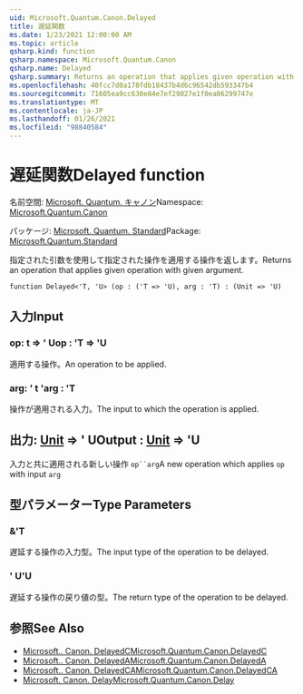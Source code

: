 ```yaml
---
uid: Microsoft.Quantum.Canon.Delayed
title: 遅延関数
ms.date: 1/23/2021 12:00:00 AM
ms.topic: article
qsharp.kind: function
qsharp.namespace: Microsoft.Quantum.Canon
qsharp.name: Delayed
qsharp.summary: Returns an operation that applies given operation with given argument.
ms.openlocfilehash: 40fcc7d0a178fdb18437b4d6c96542db593347b4
ms.sourcegitcommit: 71605ea9cc630e84e7ef29027e1f0ea06299747e
ms.translationtype: MT
ms.contentlocale: ja-JP
ms.lasthandoff: 01/26/2021
ms.locfileid: "98840584"
---
```

# <a name="delayed-function"></a><span data-ttu-id="9f4a6-102">遅延関数</span><span class="sxs-lookup"><span data-stu-id="9f4a6-102">Delayed function</span></span>

<span data-ttu-id="9f4a6-103">名前空間: [Microsoft. Quantum. キャノン](xref:Microsoft.Quantum.Canon)</span><span class="sxs-lookup"><span data-stu-id="9f4a6-103">Namespace: [Microsoft.Quantum.Canon](xref:Microsoft.Quantum.Canon)</span></span>

<span data-ttu-id="9f4a6-104">パッケージ: [Microsoft. Quantum. Standard](https://nuget.org/packages/Microsoft.Quantum.Standard)</span><span class="sxs-lookup"><span data-stu-id="9f4a6-104">Package: [Microsoft.Quantum.Standard](https://nuget.org/packages/Microsoft.Quantum.Standard)</span></span>


<span data-ttu-id="9f4a6-105">指定された引数を使用して指定された操作を適用する操作を返します。</span><span class="sxs-lookup"><span data-stu-id="9f4a6-105">Returns an operation that applies given operation with given argument.</span></span>

```qsharp
function Delayed<'T, 'U> (op : ('T => 'U), arg : 'T) : (Unit => 'U)
```


## <a name="input"></a><span data-ttu-id="9f4a6-106">入力</span><span class="sxs-lookup"><span data-stu-id="9f4a6-106">Input</span></span>

### <a name="op--t--u"></a><span data-ttu-id="9f4a6-107">op: t => ' U</span><span class="sxs-lookup"><span data-stu-id="9f4a6-107">op : 'T => 'U</span></span> 

<span data-ttu-id="9f4a6-108">適用する操作。</span><span class="sxs-lookup"><span data-stu-id="9f4a6-108">An operation to be applied.</span></span>


### <a name="arg--t"></a><span data-ttu-id="9f4a6-109">arg: ' t '</span><span class="sxs-lookup"><span data-stu-id="9f4a6-109">arg : 'T</span></span>

<span data-ttu-id="9f4a6-110">操作が適用される入力。</span><span class="sxs-lookup"><span data-stu-id="9f4a6-110">The input to which the operation is applied.</span></span>



## <a name="output--unit--u"></a><span data-ttu-id="9f4a6-111">出力: [Unit](xref:microsoft.quantum.lang-ref.unit) => ' U</span><span class="sxs-lookup"><span data-stu-id="9f4a6-111">Output : [Unit](xref:microsoft.quantum.lang-ref.unit) => 'U</span></span> 

<span data-ttu-id="9f4a6-112">入力と共に適用される新しい操作 `op``arg`</span><span class="sxs-lookup"><span data-stu-id="9f4a6-112">A new operation which applies `op` with input `arg`</span></span>

## <a name="type-parameters"></a><span data-ttu-id="9f4a6-113">型パラメーター</span><span class="sxs-lookup"><span data-stu-id="9f4a6-113">Type Parameters</span></span>

### <a name="t"></a><span data-ttu-id="9f4a6-114">&</span><span class="sxs-lookup"><span data-stu-id="9f4a6-114">'T</span></span>

<span data-ttu-id="9f4a6-115">遅延する操作の入力型。</span><span class="sxs-lookup"><span data-stu-id="9f4a6-115">The input type of the operation to be delayed.</span></span>
### <a name="u"></a><span data-ttu-id="9f4a6-116">' U</span><span class="sxs-lookup"><span data-stu-id="9f4a6-116">'U</span></span>

<span data-ttu-id="9f4a6-117">遅延する操作の戻り値の型。</span><span class="sxs-lookup"><span data-stu-id="9f4a6-117">The return type of the operation to be delayed.</span></span>

## <a name="see-also"></a><span data-ttu-id="9f4a6-118">参照</span><span class="sxs-lookup"><span data-stu-id="9f4a6-118">See Also</span></span>

- [<span data-ttu-id="9f4a6-119">Microsoft.. Canon. DelayedC</span><span class="sxs-lookup"><span data-stu-id="9f4a6-119">Microsoft.Quantum.Canon.DelayedC</span></span>](xref:Microsoft.Quantum.Canon.DelayedC)
- [<span data-ttu-id="9f4a6-120">Microsoft.. Canon. DelayedA</span><span class="sxs-lookup"><span data-stu-id="9f4a6-120">Microsoft.Quantum.Canon.DelayedA</span></span>](xref:Microsoft.Quantum.Canon.DelayedA)
- [<span data-ttu-id="9f4a6-121">Microsoft.. Canon. DelayedCA</span><span class="sxs-lookup"><span data-stu-id="9f4a6-121">Microsoft.Quantum.Canon.DelayedCA</span></span>](xref:Microsoft.Quantum.Canon.DelayedCA)
- [<span data-ttu-id="9f4a6-122">Microsoft. Canon. Delay</span><span class="sxs-lookup"><span data-stu-id="9f4a6-122">Microsoft.Quantum.Canon.Delay</span></span>](xref:Microsoft.Quantum.Canon.Delay)